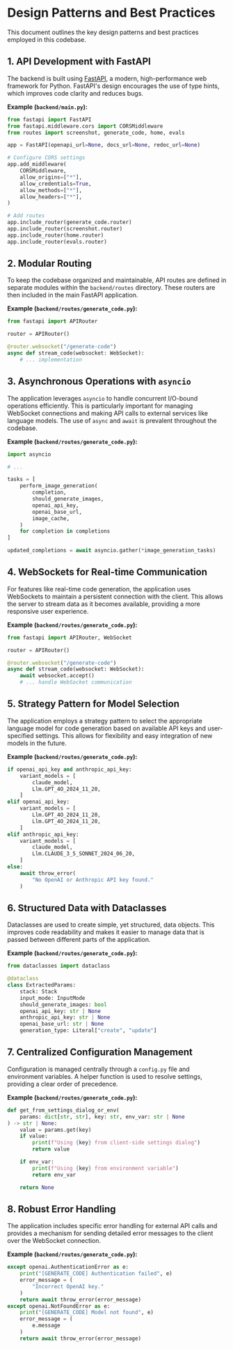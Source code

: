 # Design Patterns and Best Practices

This document outlines the key design patterns and best practices employed in this codebase.

## 1. API Development with FastAPI

The backend is built using [FastAPI](https://fastapi.tiangolo.com/), a modern, high-performance web framework for Python. FastAPI's design encourages the use of type hints, which improves code clarity and reduces bugs.

**Example (`backend/main.py`):**
```python
from fastapi import FastAPI
from fastapi.middleware.cors import CORSMiddleware
from routes import screenshot, generate_code, home, evals

app = FastAPI(openapi_url=None, docs_url=None, redoc_url=None)

# Configure CORS settings
app.add_middleware(
    CORSMiddleware,
    allow_origins=["*"],
    allow_credentials=True,
    allow_methods=["*"],
    allow_headers=["*"],
)

# Add routes
app.include_router(generate_code.router)
app.include_router(screenshot.router)
app.include_router(home.router)
app.include_router(evals.router)
```

## 2. Modular Routing

To keep the codebase organized and maintainable, API routes are defined in separate modules within the `backend/routes` directory. These routers are then included in the main FastAPI application.

**Example (`backend/routes/generate_code.py`):**
```python
from fastapi import APIRouter

router = APIRouter()

@router.websocket("/generate-code")
async def stream_code(websocket: WebSocket):
    # ... implementation
```

## 3. Asynchronous Operations with `asyncio`

The application leverages `asyncio` to handle concurrent I/O-bound operations efficiently. This is particularly important for managing WebSocket connections and making API calls to external services like language models. The use of `async` and `await` is prevalent throughout the codebase.

**Example (`backend/routes/generate_code.py`):**
```python
import asyncio

# ...

tasks = [
    perform_image_generation(
        completion,
        should_generate_images,
        openai_api_key,
        openai_base_url,
        image_cache,
    )
    for completion in completions
]

updated_completions = await asyncio.gather(*image_generation_tasks)
```

## 4. WebSockets for Real-time Communication

For features like real-time code generation, the application uses WebSockets to maintain a persistent connection with the client. This allows the server to stream data as it becomes available, providing a more responsive user experience.

**Example (`backend/routes/generate_code.py`):**
```python
from fastapi import APIRouter, WebSocket

router = APIRouter()

@router.websocket("/generate-code")
async def stream_code(websocket: WebSocket):
    await websocket.accept()
    # ... handle WebSocket communication
```

## 5. Strategy Pattern for Model Selection

The application employs a strategy pattern to select the appropriate language model for code generation based on available API keys and user-specified settings. This allows for flexibility and easy integration of new models in the future.

**Example (`backend/routes/generate_code.py`):**
```python
if openai_api_key and anthropic_api_key:
    variant_models = [
        claude_model,
        Llm.GPT_4O_2024_11_20,
    ]
elif openai_api_key:
    variant_models = [
        Llm.GPT_4O_2024_11_20,
        Llm.GPT_4O_2024_11_20,
    ]
elif anthropic_api_key:
    variant_models = [
        claude_model,
        Llm.CLAUDE_3_5_SONNET_2024_06_20,
    ]
else:
    await throw_error(
        "No OpenAI or Anthropic API key found."
    )
```

## 6. Structured Data with Dataclasses

Dataclasses are used to create simple, yet structured, data objects. This improves code readability and makes it easier to manage data that is passed between different parts of the application.

**Example (`backend/routes/generate_code.py`):**
```python
from dataclasses import dataclass

@dataclass
class ExtractedParams:
    stack: Stack
    input_mode: InputMode
    should_generate_images: bool
    openai_api_key: str | None
    anthropic_api_key: str | None
    openai_base_url: str | None
    generation_type: Literal["create", "update"]
```

## 7. Centralized Configuration Management

Configuration is managed centrally through a `config.py` file and environment variables. A helper function is used to resolve settings, providing a clear order of precedence.

**Example (`backend/routes/generate_code.py`):**
```python
def get_from_settings_dialog_or_env(
    params: dict[str, str], key: str, env_var: str | None
) -> str | None:
    value = params.get(key)
    if value:
        print(f"Using {key} from client-side settings dialog")
        return value

    if env_var:
        print(f"Using {key} from environment variable")
        return env_var

    return None
```

## 8. Robust Error Handling

The application includes specific error handling for external API calls and provides a mechanism for sending detailed error messages to the client over the WebSocket connection.

**Example (`backend/routes/generate_code.py`):**
```python
except openai.AuthenticationError as e:
    print("[GENERATE_CODE] Authentication failed", e)
    error_message = (
        "Incorrect OpenAI key."
    )
    return await throw_error(error_message)
except openai.NotFoundError as e:
    print("[GENERATE_CODE] Model not found", e)
    error_message = (
        e.message
    )
    return await throw_error(error_message)
```
